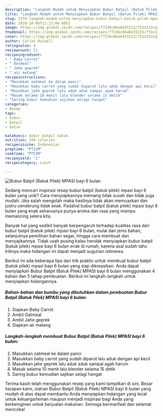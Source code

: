 ```yaml
---
description: "Langkah Mudah untuk Menyiapkan Bubur Batpil (Batuk Pilek) MPASI bayi 6 bulan, Bikin Ngiler"
title: "Langkah Mudah untuk Menyiapkan Bubur Batpil (Batuk Pilek) MPASI bayi 6 bulan, Bikin Ngiler"
slug: 1374-langkah-mudah-untuk-menyiapkan-bubur-batpil-batuk-pilek-mpasi-bayi-6-bulan-bikin-ngiler
date: 2020-10-06T11:13:04.605Z
image: https://img-global.cpcdn.com/recipes/f733bc6ba6415215/751x532cq70/bubur-batpil-batuk-pilek-mpasi-bayi-6-bulan-foto-resep-utama.jpg
thumbnail: https://img-global.cpcdn.com/recipes/f733bc6ba6415215/751x532cq70/bubur-batpil-batuk-pilek-mpasi-bayi-6-bulan-foto-resep-utama.jpg
cover: https://img-global.cpcdn.com/recipes/f733bc6ba6415215/751x532cq70/bubur-batpil-batuk-pilek-mpasi-bayi-6-bulan-foto-resep-utama.jpg
author: Carlos Russell
ratingvalue: 4
reviewcount: 11
recipeingredient:
- " Baby Carrot"
- " Oatmeal"
- " Jahe geprek"
- " air matang"
recipeinstructions:
- "Masukkan oatmeal ke dalam panci"
- "Masukkan baby carrot yang sudah diparut lalu aduk dengan api kecil"
- "Masukkan jahe geprek lalu aduk aduk sampai agak harum"
- "Masak selama 10 menit lalu blender selama 15 detik"
- "Saring bubur kemudian sajikan selagi hangat"
categories:
- Resep
tags:
- bubur
- batpil
- batuk

katakunci: bubur batpil batuk 
nutrition: 159 calories
recipecuisine: Indonesian
preptime: "PT22M"
cooktime: "PT53M"
recipeyield: "1"
recipecategory: Lunch

---
```



![Bubur Batpil (Batuk Pilek) MPASI bayi 6 bulan](https://img-global.cpcdn.com/recipes/f733bc6ba6415215/751x532cq70/bubur-batpil-batuk-pilek-mpasi-bayi-6-bulan-foto-resep-utama.jpg)

Sedang mencari inspirasi resep bubur batpil (batuk pilek) mpasi bayi 6 bulan yang unik? Cara menyiapkannya memang tidak susah dan tidak juga mudah. Jika salah mengolah maka hasilnya tidak akan memuaskan dan justru cenderung tidak enak. Padahal bubur batpil (batuk pilek) mpasi bayi 6 bulan yang enak seharusnya punya aroma dan rasa yang mampu memancing selera kita.

Banyak hal yang sedikit banyak berpengaruh terhadap kualitas rasa dari bubur batpil (batuk pilek) mpasi bayi 6 bulan, mulai dari jenis bahan, selanjutnya pemilihan bahan segar, hingga cara membuat dan menyajikannya. Tidak usah pusing kalau hendak menyiapkan bubur batpil (batuk pilek) mpasi bayi 6 bulan enak di rumah, karena asal sudah tahu triknya maka hidangan ini dapat menjadi suguhan istimewa.




Berikut ini ada beberapa tips dan trik praktis untuk membuat bubur batpil (batuk pilek) mpasi bayi 6 bulan yang siap dikreasikan. Anda dapat menyiapkan Bubur Batpil (Batuk Pilek) MPASI bayi 6 bulan menggunakan 4 bahan dan 5 tahap pembuatan. Berikut ini langkah-langkah untuk menyiapkan hidangannya.

<!--inarticleads1-->

##### Bahan-bahan dan bumbu yang dibutuhkan dalam pembuatan Bubur Batpil (Batuk Pilek) MPASI bayi 6 bulan:

1. Siapkan  Baby Carrot
1. Ambil  Oatmeal
1. Ambil  Jahe geprek
1. Siapkan  air matang




<!--inarticleads2-->

##### Langkah-langkah membuat Bubur Batpil (Batuk Pilek) MPASI bayi 6 bulan:

1. Masukkan oatmeal ke dalam panci
1. Masukkan baby carrot yang sudah diparut lalu aduk dengan api kecil
1. Masukkan jahe geprek lalu aduk aduk sampai agak harum
1. Masak selama 10 menit lalu blender selama 15 detik
1. Saring bubur kemudian sajikan selagi hangat




Terima kasih telah menggunakan resep yang kami tampilkan di sini. Besar harapan kami, olahan Bubur Batpil (Batuk Pilek) MPASI bayi 6 bulan yang mudah di atas dapat membantu Anda menyiapkan hidangan yang lezat untuk keluarga/teman maupun menjadi inspirasi bagi Anda yang berkeinginan untuk berjualan makanan. Semoga bermanfaat dan selamat mencoba!
